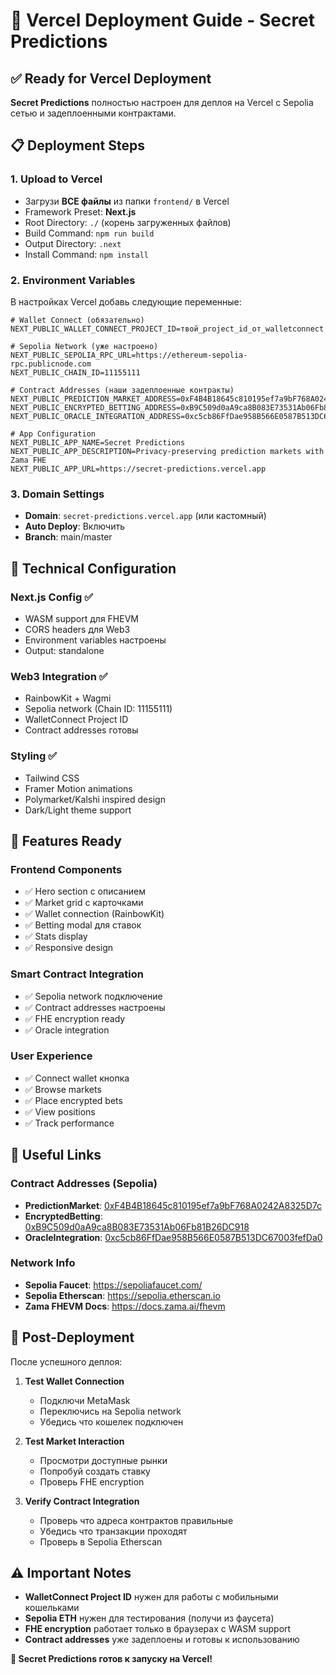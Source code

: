 # 🚀 Vercel Deployment Guide - Secret Predictions

## ✅ **Ready for Vercel Deployment**

**Secret Predictions** полностью настроен для деплоя на Vercel с Sepolia сетью и задеплоенными контрактами.

## 📋 **Deployment Steps**

### 1. **Upload to Vercel**
- Загрузи **ВСЕ файлы** из папки `frontend/` в Vercel
- Framework Preset: **Next.js**
- Root Directory: `./` (корень загруженных файлов)
- Build Command: `npm run build`
- Output Directory: `.next`
- Install Command: `npm install`

### 2. **Environment Variables**
В настройках Vercel добавь следующие переменные:

```env
# Wallet Connect (обязательно)
NEXT_PUBLIC_WALLET_CONNECT_PROJECT_ID=твой_project_id_от_walletconnect

# Sepolia Network (уже настроено)
NEXT_PUBLIC_SEPOLIA_RPC_URL=https://ethereum-sepolia-rpc.publicnode.com
NEXT_PUBLIC_CHAIN_ID=11155111

# Contract Addresses (наши задеплоенные контракты)
NEXT_PUBLIC_PREDICTION_MARKET_ADDRESS=0xF4B4B18645c810195ef7a9bF768A0242A8325D7c
NEXT_PUBLIC_ENCRYPTED_BETTING_ADDRESS=0xB9C509d0aA9ca8B083E73531Ab06Fb81B26DC918
NEXT_PUBLIC_ORACLE_INTEGRATION_ADDRESS=0xc5cb86FfDae958B566E0587B513DC67003fefDa0

# App Configuration
NEXT_PUBLIC_APP_NAME=Secret Predictions
NEXT_PUBLIC_APP_DESCRIPTION=Privacy-preserving prediction markets with Zama FHE
NEXT_PUBLIC_APP_URL=https://secret-predictions.vercel.app
```

### 3. **Domain Settings**
- **Domain**: `secret-predictions.vercel.app` (или кастомный)
- **Auto Deploy**: Включить
- **Branch**: main/master

## 🔧 **Technical Configuration**

### **Next.js Config** ✅
- WASM support для FHEVM
- CORS headers для Web3
- Environment variables настроены
- Output: standalone

### **Web3 Integration** ✅
- RainbowKit + Wagmi
- Sepolia network (Chain ID: 11155111)
- WalletConnect Project ID
- Contract addresses готовы

### **Styling** ✅
- Tailwind CSS
- Framer Motion animations
- Polymarket/Kalshi inspired design
- Dark/Light theme support

## 🎯 **Features Ready**

### **Frontend Components**
- ✅ Hero section с описанием
- ✅ Market grid с карточками
- ✅ Wallet connection (RainbowKit)
- ✅ Betting modal для ставок
- ✅ Stats display
- ✅ Responsive design

### **Smart Contract Integration**
- ✅ Sepolia network подключение
- ✅ Contract addresses настроены
- ✅ FHE encryption ready
- ✅ Oracle integration

### **User Experience**
- ✅ Connect wallet кнопка
- ✅ Browse markets
- ✅ Place encrypted bets
- ✅ View positions
- ✅ Track performance

## 🔗 **Useful Links**

### **Contract Addresses (Sepolia)**
- **PredictionMarket**: [0xF4B4B18645c810195ef7a9bF768A0242A8325D7c](https://sepolia.etherscan.io/address/0xF4B4B18645c810195ef7a9bF768A0242A8325D7c)
- **EncryptedBetting**: [0xB9C509d0aA9ca8B083E73531Ab06Fb81B26DC918](https://sepolia.etherscan.io/address/0xB9C509d0aA9ca8B083E73531Ab06Fb81B26DC918)
- **OracleIntegration**: [0xc5cb86FfDae958B566E0587B513DC67003fefDa0](https://sepolia.etherscan.io/address/0xc5cb86FfDae958B566E0587B513DC67003fefDa0)

### **Network Info**
- **Sepolia Faucet**: https://sepoliafaucet.com/
- **Sepolia Etherscan**: https://sepolia.etherscan.io
- **Zama FHEVM Docs**: https://docs.zama.ai/fhevm

## 🚀 **Post-Deployment**

После успешного деплоя:

1. **Test Wallet Connection**
   - Подключи MetaMask
   - Переключись на Sepolia network
   - Убедись что кошелек подключен

2. **Test Market Interaction**
   - Просмотри доступные рынки
   - Попробуй создать ставку
   - Проверь FHE encryption

3. **Verify Contract Integration**
   - Проверь что адреса контрактов правильные
   - Убедись что транзакции проходят
   - Проверь в Sepolia Etherscan

## ⚠️ **Important Notes**

- **WalletConnect Project ID** нужен для работы с мобильными кошельками
- **Sepolia ETH** нужен для тестирования (получи из фаусета)
- **FHE encryption** работает только в браузерах с WASM support
- **Contract addresses** уже задеплоены и готовы к использованию

**🎯 Secret Predictions готов к запуску на Vercel!**
